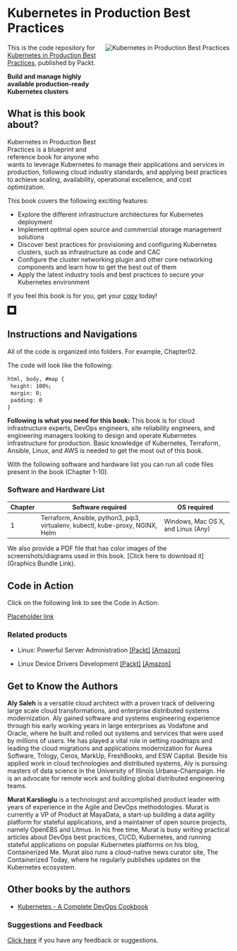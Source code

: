 # Kubernetes in Production Best Practices

<a href="https://www.packtpub.com/cloud-networking/kubernetes-in-production-best-practices?utm_source=github&utm_medium=repository&utm_campaign=9781800202450"><img src="https://www.packtpub.com/media/catalog/product/cache/4cdce5a811acc0d2926d7f857dceb83b/9/7/9781800202450-original_92.jpeg" alt="Kubernetes in Production Best Practices" height="256px" align="right"></a>

This is the code repository for [Kubernetes in Production Best Practices](https://www.packtpub.com/cloud-networking/kubernetes-in-production-best-practices?utm_source=github&utm_medium=repository&utm_campaign=9781800202450), published by Packt.

**Build and manage highly available production-ready Kubernetes clusters**

## What is this book about?
Kubernetes in Production Best Practices is a blueprint and reference book for anyone who wants to leverage Kubernetes to manage their applications and services in production, following cloud industry standards, and applying best practices to achieve scaling, availability, operational excellence, and cost optimization.

This book covers the following exciting features: 
* Explore the different infrastructure architectures for Kubernetes deployment
* Implement optimal open source and commercial storage management solutions
* Discover best practices for provisioning and configuring Kubernetes clusters, such as infrastructure as code and CAC
* Configure the cluster networking plugin and other core networking components and learn how to get the best out of them
* Apply the latest industry tools and best practices to secure your Kubernetes environment

If you feel this book is for you, get your [copy](https://www.amazon.com/dp/1800202458) today!

<a href="https://www.packtpub.com/?utm_source=github&utm_medium=banner&utm_campaign=GitHubBanner"><img src="https://raw.githubusercontent.com/PacktPublishing/GitHub/master/GitHub.png" alt="https://www.packtpub.com/" border="5" /></a>

## Instructions and Navigations
All of the code is organized into folders. For example, Chapter02.

The code will look like the following:
```
html, body, #map {
 height: 100%; 
 margin: 0;
 padding: 0
}

```

**Following is what you need for this book:**
This book is for cloud infrastructure experts, DevOps engineers, site reliability engineers, and engineering managers looking to design and operate Kubernetes infrastructure for production. Basic knowledge of Kubernetes, Terraform, Ansible, Linux, and AWS is needed to get the most out of this book.

With the following software and hardware list you can run all code files present in the book (Chapter 1-10).

### Software and Hardware List

| Chapter  | Software required                                                                                  | OS required                        |
| -------- | ---------------------------------------------------------------------------------------------------| -----------------------------------|
| 1        | Terraform, Ansible, python3, pip3, virtualenv, kubectl, kube-proxy, NGINX, Helm                    | Windows, Mac OS X, and Linux (Any) |




We also provide a PDF file that has color images of the screenshots/diagrams used in this book. [Click here to download it](Graphics Bundle Link).

## Code in Action

Click on the following link to see the Code in Action:

[Placeholder link](http://bit.ly/36JpElI)

### Related products <Other books you may enjoy>
* Linux: Powerful Server Administration [[Packt]](https://www.packtpub.com/networking-and-servers/linux-powerful-server-administration?utm_source=github&utm_medium=repository&utm_campaign=9781788293778) [[Amazon]](https://www.amazon.com/dp/1788293770)

* Linux Device Drivers Development [[Packt]](https://www.packtpub.com/networking-and-servers/linux-device-drivers-development?utm_source=github&utm_medium=repository&utm_campaign=9781785280009) [[Amazon]](https://www.amazon.com/dp/1788293770)

## Get to Know the Authors
**Aly Saleh**
is a versatile cloud architect with a proven track of delivering large scale cloud transformations, and enterprise distributed systems modernization. Aly gained software and systems engineering experience through his early working years in large enterprises as Vodafone and Oracle, where he built and rolled out systems and services that were used by millions of users. He has played a vital role in setting roadmaps and leading the cloud migrations and applications modernization for Aurea Software, Trilogy, Ceros, MarkUp, FreshBooks, and ESW Capital. Beside his applied work in cloud technologies and distributed systems, Aly is pursuing masters of data science in the University of Illinois Urbana-Champaign. He is an advocate for remote work and building global distributed engineering teams.


**Murat Karslioglu**
is a technologist and accomplished product leader with years of experience in the Agile and DevOps methodologies. Murat is currently a VP of Product at MayaData, a start-up building a data agility platform for stateful applications, and a maintainer of open source projects, namely OpenEBS and Litmus. In his free time, Murat is busy writing practical articles about DevOps best practices, CI/CD, Kubernetes, and running stateful applications on popular Kubernetes platforms on his blog, Containerized Me. Murat also runs a cloud-native news curator site, The Containerized Today, where he regularly publishes updates on the Kubernetes ecosystem.



## Other books by the authors
* [Kubernetes - A Complete DevOps Cookbook](https://www.packtpub.com/product/kubernetes-a-complete-devops-cookbook/9781838828042?utm_source=github&utm_medium=repository&utm_campaign=9781838828042)


### Suggestions and Feedback
[Click here](https://docs.google.com/forms/d/e/1FAIpQLSdy7dATC6QmEL81FIUuymZ0Wy9vH1jHkvpY57OiMeKGqib_Ow/viewform) if you have any feedback or suggestions.
